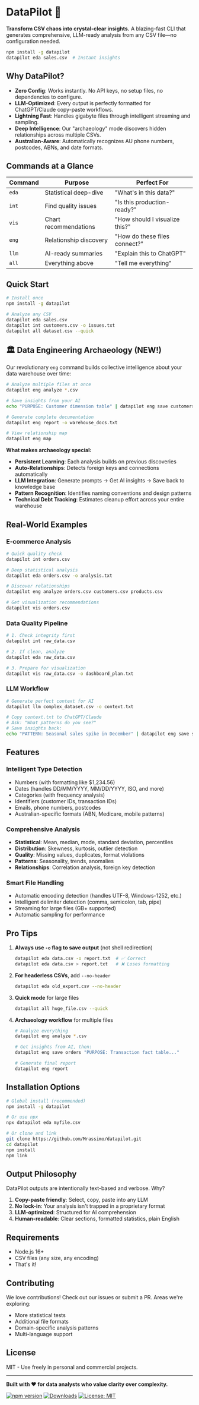 # DataPilot 🚀

**Transform CSV chaos into crystal-clear insights.** A blazing-fast CLI that generates comprehensive, LLM-ready analysis from any CSV file—no configuration needed.

```bash
npm install -g datapilot
datapilot eda sales.csv  # Instant insights
```

## Why DataPilot?

- **Zero Config**: Works instantly. No API keys, no setup files, no dependencies to configure.
- **LLM-Optimized**: Every output is perfectly formatted for ChatGPT/Claude copy-paste workflows.
- **Lightning Fast**: Handles gigabyte files through intelligent streaming and sampling.
- **Deep Intelligence**: Our "archaeology" mode discovers hidden relationships across multiple CSVs.
- **Australian-Aware**: Automatically recognizes AU phone numbers, postcodes, ABNs, and date formats.

## Commands at a Glance

| Command | Purpose | Perfect For |
|---------|---------|-------------|
| `eda` | Statistical deep-dive | "What's in this data?" |
| `int` | Find quality issues | "Is this production-ready?" |
| `vis` | Chart recommendations | "How should I visualize this?" |
| `eng` | Relationship discovery | "How do these files connect?" |
| `llm` | AI-ready summaries | "Explain this to ChatGPT" |
| `all` | Everything above | "Tell me everything" |

## Quick Start

```bash
# Install once
npm install -g datapilot

# Analyze any CSV
datapilot eda sales.csv
datapilot int customers.csv -o issues.txt
datapilot all dataset.csv --quick
```

## 🏛️ Data Engineering Archaeology (NEW!)

Our revolutionary `eng` command builds collective intelligence about your data warehouse over time:

```bash
# Analyze multiple files at once
datapilot eng analyze *.csv

# Save insights from your AI
echo "PURPOSE: Customer dimension table" | datapilot eng save customers

# Generate complete documentation
datapilot eng report -o warehouse_docs.txt

# View relationship map
datapilot eng map
```

**What makes archaeology special:**
- **Persistent Learning**: Each analysis builds on previous discoveries
- **Auto-Relationships**: Detects foreign keys and connections automatically
- **LLM Integration**: Generate prompts → Get AI insights → Save back to knowledge base
- **Pattern Recognition**: Identifies naming conventions and design patterns
- **Technical Debt Tracking**: Estimates cleanup effort across your entire warehouse

## Real-World Examples

### E-commerce Analysis
```bash
# Quick quality check
datapilot int orders.csv

# Deep statistical analysis
datapilot eda orders.csv -o analysis.txt

# Discover relationships
datapilot eng analyze orders.csv customers.csv products.csv

# Get visualization recommendations
datapilot vis orders.csv
```

### Data Quality Pipeline
```bash
# 1. Check integrity first
datapilot int raw_data.csv

# 2. If clean, analyze
datapilot eda raw_data.csv

# 3. Prepare for visualization
datapilot vis raw_data.csv -o dashboard_plan.txt
```

### LLM Workflow
```bash
# Generate perfect context for AI
datapilot llm complex_dataset.csv -o context.txt

# Copy context.txt to ChatGPT/Claude
# Ask: "What patterns do you see?"
# Save insights back:
echo "PATTERN: Seasonal sales spike in December" | datapilot eng save sales
```

## Features

### Intelligent Type Detection
- Numbers (with formatting like $1,234.56)
- Dates (handles DD/MM/YYYY, MM/DD/YYYY, ISO, and more)
- Categories (with frequency analysis)
- Identifiers (customer IDs, transaction IDs)
- Emails, phone numbers, postcodes
- Australian-specific formats (ABN, Medicare, mobile patterns)

### Comprehensive Analysis
- **Statistical**: Mean, median, mode, standard deviation, percentiles
- **Distribution**: Skewness, kurtosis, outlier detection
- **Quality**: Missing values, duplicates, format violations
- **Patterns**: Seasonality, trends, anomalies
- **Relationships**: Correlation analysis, foreign key detection

### Smart File Handling
- Automatic encoding detection (handles UTF-8, Windows-1252, etc.)
- Intelligent delimiter detection (comma, semicolon, tab, pipe)
- Streaming for large files (GB+ supported)
- Automatic sampling for performance

## Pro Tips

1. **Always use `-o` flag to save output** (not shell redirection)
   ```bash
   datapilot eda data.csv -o report.txt  # ✅ Correct
   datapilot eda data.csv > report.txt   # ❌ Loses formatting
   ```

2. **For headerless CSVs**, add `--no-header`
   ```bash
   datapilot eda old_export.csv --no-header
   ```

3. **Quick mode** for large files
   ```bash
   datapilot all huge_file.csv --quick
   ```

4. **Archaeology workflow** for multiple files
   ```bash
   # Analyze everything
   datapilot eng analyze *.csv
   
   # Get insights from AI, then:
   datapilot eng save orders "PURPOSE: Transaction fact table..."
   
   # Generate final report
   datapilot eng report
   ```

## Installation Options

```bash
# Global install (recommended)
npm install -g datapilot

# Or use npx
npx datapilot eda myfile.csv

# Or clone and link
git clone https://github.com/Mrassimo/datapilot.git
cd datapilot
npm install
npm link
```

## Output Philosophy

DataPilot outputs are intentionally text-based and verbose. Why?

1. **Copy-paste friendly**: Select, copy, paste into any LLM
2. **No lock-in**: Your analysis isn't trapped in a proprietary format
3. **LLM-optimized**: Structured for AI comprehension
4. **Human-readable**: Clear sections, formatted statistics, plain English

## Requirements

- Node.js 16+
- CSV files (any size, any encoding)
- That's it!

## Contributing

We love contributions! Check out our issues or submit a PR. Areas we're exploring:
- More statistical tests
- Additional file formats
- Domain-specific analysis patterns
- Multi-language support

## License

MIT - Use freely in personal and commercial projects.

---

**Built with ❤️ for data analysts who value clarity over complexity.**

[![npm version](https://img.shields.io/npm/v/datapilot.svg)](https://www.npmjs.com/package/datapilot)
[![Downloads](https://img.shields.io/npm/dm/datapilot.svg)](https://www.npmjs.com/package/datapilot)
[![License: MIT](https://img.shields.io/badge/License-MIT-yellow.svg)](https://opensource.org/licenses/MIT)